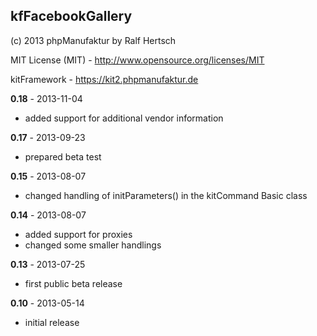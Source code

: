 ## kfFacebookGallery

(c) 2013 phpManufaktur by Ralf Hertsch

MIT License (MIT) - <http://www.opensource.org/licenses/MIT>

kitFramework - <https://kit2.phpmanufaktur.de>

**0.18** - 2013-11-04

* added support for additional vendor information

**0.17** - 2013-09-23

* prepared beta test

**0.15** - 2013-08-07

* changed handling of initParameters() in the kitCommand Basic class

**0.14** - 2013-08-07

* added support for proxies
* changed some smaller handlings

**0.13** - 2013-07-25

* first public beta release

**0.10** - 2013-05-14

* initial release
